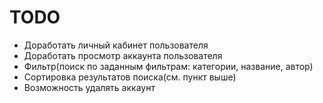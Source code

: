 # TODO
- Доработать личный кабинет пользователя
- Доработать просмотр аккаунта пользователя
- Фильтр(поиск по заданным фильтрам: категории, название, автор)
- Сортировка результатов поиска(см. пункт выше)
- Возможность удалять аккаунт
